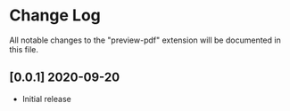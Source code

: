 # Change Log

All notable changes to the "preview-pdf" extension will be documented in this file.

## [0.0.1] 2020-09-20

- Initial release